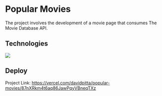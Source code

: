 # Popular Movies
<p>The project involves the development of a movie page that consumes The Movie Database API.</p>

## Technologies
<img src="https://skillicons.dev/icons?i=js,html,css,git" />

## Deploy
Project Link: https://vercel.com/davidpitta/popular-movies/87nXRkm4t6aq86JawPqyVBneqTXz

